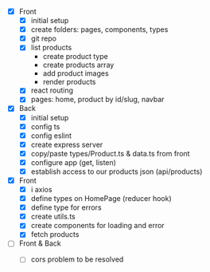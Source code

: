 - [x] Front
    - [x] initial setup
    - [x] create folders: pages, components, types
    - [x] git repo
    - [x] list products
        - create product type
        - create products array
        - add product images
        - render products
    - [x] react routing
    - [x] pages: home, product by id/slug, navbar

- [x] Back
    - [x] initial setup
    - [x] config ts
    - [x] config eslint
    - [x] create express server
    - [x] copy/paste types/Product.ts & data.ts from front
    - [x] configure app (get, listen)
    - [x] establish access to our products json (api/products)

- [x] Front
    - [x] i axios
    - [x] define types on HomePage (reducer hook)
    - [x] define type for errors
    - [x] create utils.ts
    - [x] create components for loading and error
    - [x] fetch products

- [ ] Front & Back
    - [ ] cors problem to be resolved


